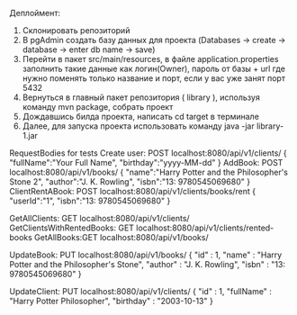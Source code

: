 Деплоймент:
1. Склонировать репозиторий
2. В pgAdmin создать базу данных для проекта (Databases -> create -> database -> enter db name -> save)
3. Перейти в пакет src/main/resources, в файле application.properties заполнить такие данные как логин(Owner), пароль от базы + url где нужно поменять только название и порт, если у вас уже занят порт 5432
4. Вернуться в главный пакет репозитория ( library ), используя команду mvn package, собрать проект
5. Дождавшись билда проекта, написать cd target в терминале
6. Далее, для запуска проекта использовать команду java -jar library-1.jar


RequestBodies for tests
Create user: POST localhost:8080/api/v1/clients/
{
    "fullName":"Your Full Name",
    "birthday":"yyyy-MM-dd"
}
AddBook: POST localhost:8080/api/v1/books/
{
    "name":"Harry Potter and the Philosopher's Stone 2",
    "author":"J. K. Rowling",
    "isbn":"13: 9780545069680"
}
ClientRentABook: POST localhost:8080/api/v1/clients/books/rent
{
    "userId":"1",
    "isbn":"13: 9780545069680"
}

GetAllClients: GET localhost:8080/api/v1/clients/
GetClientsWithRentedBooks: GET localhost:8080/api/v1/clients/rented-books
GetAllBooks:GET localhost:8080/api/v1/books/

UpdateBook: PUT localhost:8080/api/v1/books/
{
  "id" : 1,
  "name" : "Harry Potter and the Philosopher's Stone",
  "author" : "J. K. Rowling",
  "isbn" : "13: 9780545069680"
}

UpdateClient: PUT localhost:8080/api/v1/clients/
{
  "id" : 1,
  "fullName" : "Harry Potter Philosopher",
  "birthday" : "2003-10-13"
}
